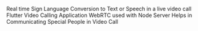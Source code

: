 Real time Sign Language Conversion to Text or Speech in a live video call
Flutter Video Calling Application
WebRTC used with Node Server
Helps in Communicating Special People in Video Call
